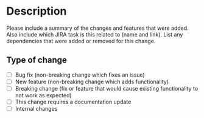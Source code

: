 # Description

Please include a summary of the changes and features that were added. Also include which JIRA task is this related to (name and link). List any dependencies that were added or removed for this change.

## Type of change

- [ ] Bug fix (non-breaking change which fixes an issue)
- [ ] New feature (non-breaking change which adds functionality)
- [ ] Breaking change (fix or feature that would cause existing functionality to not work as expected)
- [ ] This change requires a documentation update
- [ ] Internal changes
